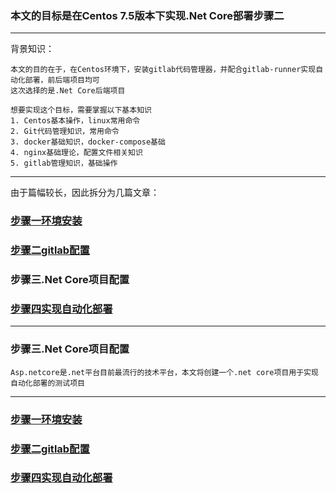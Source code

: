 ### 本文的目标是在Centos 7.5版本下实现.Net Core部署步骤二


---
背景知识：
    
    本文的目的在于，在Centos环境下，安装gitlab代码管理器，并配合gitlab-runner实现自动化部署，前后端项目均可
    这次选择的是.Net Core后端项目

    想要实现这个目标，需要掌握以下基本知识
    1. Centos基本操作，linux常用命令
    2. Git代码管理知识，常用命令
    3. docker基础知识，docker-compose基础
    4. nginx基础理论，配置文件相关知识
    5. gitlab管理知识，基础操作


---



由于篇幅较长，因此拆分为几篇文章：

### [步骤一环境安装](/实战演练/自动化部署/main.md)

### [步骤二gitlab配置](/实战演练/自动化部署/gitlabSetup.md)

### 步骤三.Net Core项目配置

### [步骤四实现自动化部署](/实战演练/自动化部署/CICD.md)
---
### 步骤三.Net Core项目配置

    Asp.netcore是.net平台目前最流行的技术平台，本文将创建一个.net core项目用于实现自动化部署的测试项目









---
### [步骤一环境安装](/实战演练/自动化部署/main.md)

### [步骤二gitlab配置](/实战演练/自动化部署/gitlabSetup.md)

### [步骤四实现自动化部署](/实战演练/自动化部署/CICD.md)
